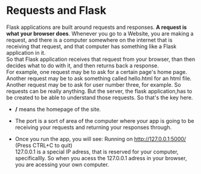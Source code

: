 # Requests and Flask
Flask applications are built around requests and responses.
**A request is what your browser does**. Whenever you go to a 
Website, you are making a request, and there is a computer
somewhere on the internet that is receiving that request,
and that computer has something like a Flask application in
it.  
So that Flask application receives that request from your
browser, than then decides what to do with it, and then returns back a response.  
For example, one request may be to ask for a certain page's
home page. Another request may be to ask something called hello.html for an html file.  
Another request may be to ask for user number three, for example. So requests can be really anything. But the server, the flask application,has to be created to be able to understand those requests. So that's the
key here.

* **/** means the homepage of the site.

* The port is a sort of area of the computer where your app is going to
be receiving your requests and returning your responses through.

* Once you run the app, you will see:
    Running on http://127.0.0.1:5000/ (Press CTRL+C to quit)  
    127.0.0.1 is a special IP adress, that is reserved for your computer,
    specificallly.
    So when you acess the 127.0.0.1 adress in your browser, you are acessing
your own computer.